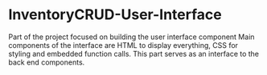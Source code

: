 # InventoryCRUD-User-Interface
Part of the project focused on building the user interface component
Main components of the interface are HTML to display everything, CSS for styling and embedded function calls.
This part serves as an interface to the back end components.
